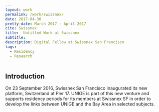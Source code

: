 ```yaml
---
layout: work
permalink: /work/swissnex/
date: 2017-04-30
pretty-date: March 2017 - April 2017
cite: Swissnex
title:  Untitled Work at Swissnex
subtitle:
description: Digital Fellow at Swissnex San Francisco
tags:
  - Residency
  - Research
---
```


## Introduction
On 23 September 2016, Swissnex San Francisco inaugurated its new platform, Switzerland at Pier 17. UNIGE is part of this new venture and supports residency periods for its members at Swissnex SF in order to develop the links between UNIGE and the Bay Area in selected subjects.
